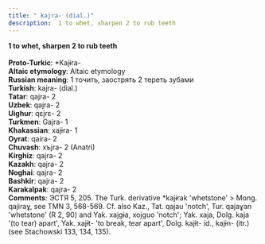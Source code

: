 ```yaml
---
title: " kajra- (dial.)"
description:  1 to whet, sharpen 2 to rub teeth
---
```

<strong> 1 to whet, sharpen 2 to rub teeth</strong><br><br>
<strong>Proto-Turkic</strong>:  *Kajɨra-<br>
<strong>Altaic etymology</strong>:  Altaic etymology<br>
<strong>Russian meaning</strong>:  1 точить, заострять 2 тереть зубами<br>
<strong>Turkish</strong>:  kajra- (dial.)<br>
<strong>Tatar</strong>:  qajra- 2<br>
<strong>Uzbek</strong>:  qajra- 2<br>
<strong>Uighur</strong>:  qɛjrɛ- 2<br>
<strong>Turkmen</strong>:  Gajra- 1<br>
<strong>Khakassian</strong>:  xajɨra- 1<br>
<strong>Oyrat</strong>:  qaira- 2<br>
<strong>Chuvash</strong>:  xъjra- 2 (Anatri)<br>
<strong>Kirghiz</strong>:  qajra- 2<br>
<strong>Kazakh</strong>:  qajra- 2<br>
<strong>Noghai</strong>:  qajra- 2<br>
<strong>Bashkir</strong>:  qajra- 2<br>
<strong>Karakalpak</strong>:  qajra- 2<br>
<strong>Comments</strong>:  ЭСТЯ 5, 205. The Turk. derivative *kajɨrak 'whetstone' > Mong. qajiraɣ, see TMN 3, 568-569. Cf. also Kaz., Tat. qajau 'notch', Tur. qajaɣan 'whetstone' (R 2, 90) and Yak. xajgɨa, xojguo 'notch'; Yak. xaja, Dolg. kaja '(to tear) apart', Yak. xajɨt- 'to break, tear apart', Dolg. kajɨt- id., kajɨn- (itr.) (see Stachowski 133, 134, 135).<br>


